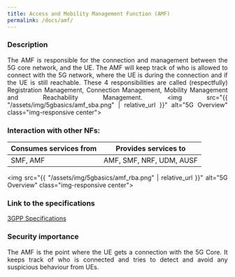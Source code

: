 ```yaml
---
title: Access and Mobility Management Function (AMF)
permalink: /docs/amf/
---
```

<style>body {text-align: justify}</style>

### Description
The AMF is responsible for the connection and management between the 5G core network, and the UE. The AMF will keep track of who is allowed to connect with the 5G network, where the UE is during the connection and if the UE is still reachable. These 4 responsibilities are called (respectfully) Registration Management, Connection Management, Mobility Management and Reachability Management.
<img src="{{ "/assets/img/5gbasics/amf_sba.png" | relative_url }}" alt="5G Overview" class="img-responsive center">

### Interaction with other NFs:

| Consumes services from    | Provides services to      | 
| -------------             |-------------              |
| SMF, AMF                  | AMF, SMF, NRF, UDM, AUSF  |

<img src="{{ "/assets/img/5gbasics/amf_rba.png" | relative_url }}" alt="5G Overview" class="img-responsive center">

### Link to the specifications
<a href="https://www.etsi.org/deliver/etsi_ts/129500_129599/129518/17.07.00_60/ts_129518v170700p.pdf">3GPP Specifications</a>

### Security importance
The AMF is the point where the UE gets a connection with the 5G Core. It keeps track of who is connected and tries to detect and avoid any suspicious behaviour from UEs.